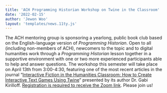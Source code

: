 ```yaml
---
title: 'ACH Programming Historian Workshop on Twine in the Classroom'
date: '2022-02-15'
author: 'Jewon Woo'
layout: 'templates/news.11ty.js'
---
```

The ACH mentoring group is sponsoring a yearlong, public book club based on the English-language version of *Programming Historian*. Open to all (including non-members of ACH), newcomers to the topic and to digital humanities work through a *Programming Historian* lesson together in a supportive environment with one or two more experienced participants able to help and answer questions. The workshop this semester will take place on April 13th from 3:00-4:30, featuring one of the most recent articles in the journal “[Interactive Fiction in the Humanities Classroom: How to Create Interactive Text Games Using Twine](https://ach.us2.list-manage.com/track/click?u=dedf14e24c9607061dd051606&id=377e56dbda&e=f813d57106)” presented by its author Dr. Gabi Kirilloff. [Registration is required to receive the Zoom link](https://ach.us2.list-manage.com/track/click?u=dedf14e24c9607061dd051606&id=e34818a981&e=f813d57106). Please join us!
